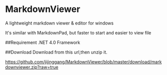 MarkdownViewer
==============

A lightweight markdown viewer &amp; editor for windows

It's similar with MarkdownPad, but faster to start and easier to view file 

##Requirement
.NET 4.0 Framework

##Download
Download from this url,then unzip it.

<https://github.com/jijinggang/MarkdownViewer/blob/master/download/markdownviewer.zip?raw=true>